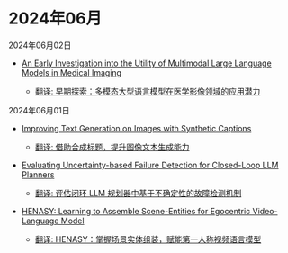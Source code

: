 # 2024年06月

2024年06月02日

- [An Early Investigation into the Utility of Multimodal Large Language Models in Medical Imaging](2024年06月02日/An_Early_Investigation_into_the_Utility_of_Multimodal_Large_Language_Models_in_Medical_Imaging.md)

    - [翻译: 早期探索：多模态大型语言模型在医学影像领域的应用潜力](2024年06月02日/An_Early_Investigation_into_the_Utility_of_Multimodal_Large_Language_Models_in_Medical_Imaging.md)

2024年06月01日

- [Improving Text Generation on Images with Synthetic Captions](2024年06月01日/Improving_Text_Generation_on_Images_with_Synthetic_Captions.md)

    - [翻译: 借助合成标题，提升图像文本生成能力](2024年06月01日/Improving_Text_Generation_on_Images_with_Synthetic_Captions.md)

- [Evaluating Uncertainty-based Failure Detection for Closed-Loop LLM Planners](2024年06月01日/Evaluating_Uncertainty-based_Failure_Detection_for_Closed-Loop_LLM_Planners.md)

    - [翻译: 评估闭环 LLM 规划器中基于不确定性的故障检测机制](2024年06月01日/Evaluating_Uncertainty-based_Failure_Detection_for_Closed-Loop_LLM_Planners.md)

- [HENASY: Learning to Assemble Scene-Entities for Egocentric Video-Language Model](2024年06月01日/HENASY_Learning_to_Assemble_Scene-Entities_for_Egocentric_Video-Language_Model.md)

    - [翻译: HENASY：掌握场景实体组装，赋能第一人称视频语言模型](2024年06月01日/HENASY_Learning_to_Assemble_Scene-Entities_for_Egocentric_Video-Language_Model.md)